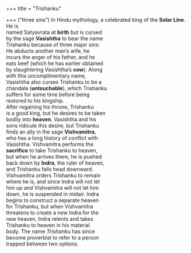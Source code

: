 +++
title = "Trishanku"

+++
(“three sins”) In Hindu mythology, a celebrated king of the **Solar Line**. He is  
named Satyavrata at **birth** but is cursed  
by the sage **Vasishtha** to bear the name  
Trishanku because of three major sins:  
He abducts another man’s wife, he  
incurs the anger of his father, and he  
eats beef (which he has earlier obtained  
by slaughtering Vasishtha’s **cow**). Along  
with this uncomplimentary name,  
Vasishtha also curses Trishanku to be a  
chandala (**untouchable**), which Trishanku  
suffers for some time before being  
restored to his kingship.  
After regaining his throne, Trishanku  
is a good king, but he desires to be taken  
bodily into **heaven**. Vasishtha and his  
sons ridicule this desire, but Trishanku  
finds an ally in the sage **Vishvamitra**,  
who has a long history of conflict with  
Vasishtha. Vishvamitra performs the  
**sacrifice** to take Trishanku to heaven,  
but when he arrives there, he is pushed  
back down by **Indra**, the ruler of heaven,  
and Trishanku falls head downward.  
Vishvamitra orders Trishanku to remain  
where he is, and since Indra will not let  
him up and Vishvamitra will not let him  
down, he is suspended in midair. Indra  
begins to construct a separate heaven  
for Trishanku, but when Vishvamitra  
threatens to create a new Indra for the  
new heaven, Indra relents and takes  
Trishanku to heaven in his material  
body. The name *Trishanku* has since  
become proverbial to refer to a person  
trapped between two options.